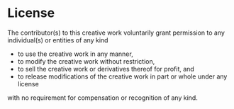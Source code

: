 # License

The contributor(s) to this creative work voluntarily grant permission to any individual(s) or entities of any kind

- to use the creative work in any manner,
- to modify the creative work without restriction,
- to sell the creative work or derivatives thereof for profit, and
- to release modifications of the creative work in part or whole under any license

with no requirement for compensation or recognition of any kind.

